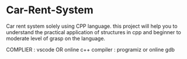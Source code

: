 # Car-Rent-System
Car rent system solely using CPP language. this project will help you to understand the practical application of structures in cpp and beginner to moderate level of grasp on the language.

COMPLIER : vscode OR online c++ compiler : programiz or online gdb 
